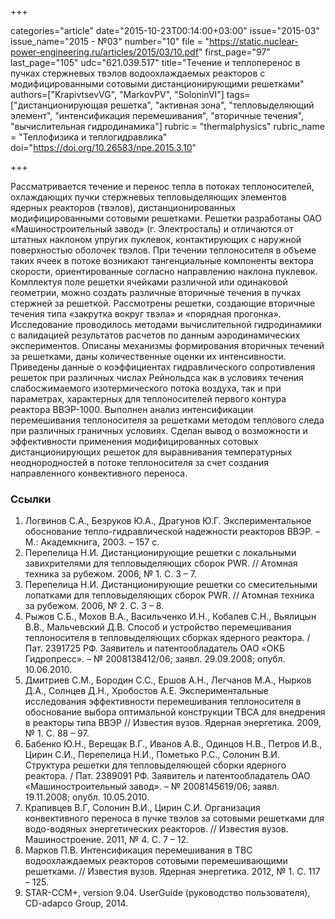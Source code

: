 +++

categories="article"
date="2015-10-23T00:14:00+03:00"
issue="2015-03"
issue_name="2015 - №03"
number="10"
file = "https://static.nuclear-power-engineering.ru/articles/2015/03/10.pdf"
first_page="97"
last_page="105"
udc="621.039.517"
title="Течение и теплоперенос в пучках стержневых твэлов водоохлаждаемых реакторов с модифицированными сотовыми дистанционирующими решетками"
authors=["KrapivtsevVG", "MarkovPV", "SoloninVI"]
tags=["дистанционирующая решетка", "активная зона", "тепловыделяющий элемент", "интенсификация перемешивания", "вторичные течения", "вычислительная гидродинамика"]
rubric = "thermalphysics"
rubric_name = "Теплофизика и теплогидравлика"
doi="https://doi.org/10.26583/npe.2015.3.10"

+++

Рассматривается течение и перенос тепла в потоках теплоносителей, охлаждающих пучки стержневых тепловыделяющих элементов ядерных реакторов (твэлов), дистанционированных модифицированными сотовыми решетками. Решетки разработаны ОАО «Машиностроительный завод» (г. Электросталь) и отличаются от штатных наклоном упругих пуклевок, контактирующих с наружной поверхностью оболочек твэлов. При течении теплоносителя в объеме таких ячеек в потоке возникают тангенциальные компоненты вектора скорости, ориентированные согласно направлению наклона пуклевок. Комплектуя поле решетки ячейками различной или одинаковой геометрии, можно создать различные вторичные течения в пучках стержней за решеткой. Рассмотрены решетки, создающие вторичные течения типа «закрутка вокруг твэла» и «порядная прогонка». Исследование проводилось методами вычислительной гидродинамики с валидацией результатов расчетов по данным аэродинамических экспериментов. Описаны механизмы формирования вторичных течений за решетками, даны количественные оценки их интенсивности. Приведены данные о коэффициентах гидравлического сопротивления решеток при различных числах Рейнольдса как в условиях течения слабосжимаемого изотермического потока воздуха, так и при параметрах, характерных для теплоносителей первого контура реактора ВВЭР-1000. Выполнен анализ интенсификации перемешивания теплоносителя за решетками методом теплового следа при различных граничных условиях. Сделан вывод о возможности и эффективности применения модифицированных сотовых дистанционирующих решеток для выравнивания температурных неоднородностей в потоке теплоносителя за счет создания направленного конвективного переноса.

### Ссылки

1. Логвинов С.А., Безруков Ю.А., Драгунов Ю.Г. Экспериментальное обоснование тепло-гидравлической надежности реакторов ВВЭР. – М.: Академкнига, 2003. – 157 с.
2. Перепелица Н.И. Дистанционирующие решетки с локальными завихрителями для тепловыделяющих сборок PWR. // Атомная техника за рубежом. 2006, № 1. С. 3 – 7.
3. Перепелица Н.И. Дистанционирующие решетки со смесительными лопатками для тепловыделяющих сборок PWR. // Атомная техника за рубежом. 2006, № 2. С. 3 – 8.
4. Рыжов С.Б., Мохов В.А., Васильченко И.Н., Кобалев С.Н., Вьялицын В.В., Мальчевский Д.В. Способ и устройство перемешивания теплоносителя в тепловыделяющих сборках ядерного реактора. / Пат. 2391725 РФ. Заявитель и патентообладатель ОАО «ОКБ Гидропресс». – № 2008138412/06; заявл. 29.09.2008; опубл. 10.06.2010.
5. Дмитриев С.М., Бородин С.С., Ершов А.Н., Легчанов М.А., Нырков Д.А., Солнцев Д.Н., Хробостов А.Е. Экспериментальные исследования эффективности перемешивания теплоносителя в обоснование выбора оптимальной конструкции ТВСА для внедрения в реакторы типа ВВЭР // Известия вузов. Ядерная энергетика. 2009, № 1. С. 88 – 97.
6. Бабенко Ю.Н., Верещак В.Г., Иванов А.В., Одинцов Н.В., Петров И.В., Цирин С.И., Перепелица Н.И., Пометько Р.С., Солонин В.И. Структура решетки для тепловыделяющей сборки ядерного реактора. / Пат. 2389091 РФ. Заявитель и патентообладатель ОАО «Машиностроительный завод». – № 2008145619/06; заявл. 19.11.2008; опубл. 10.05.2010.
7. Крапивцев В.Г, Солонин В.И., Цирин С.И. Организация конвективного переноса в пучке твэлов за сотовыми решетками для водо-водяных энергетических реакторов. // Известия вузов. Машиностроение. 2011, № 4. С. 7 – 12.
8. Марков П.В. Интенсификация перемешивания в ТВС водоохлаждаемых реакторов сотовыми перемешивающими решетками. // Известия вузов. Ядерная энергетика. 2012, № 1. С. 117 – 125.
9. STAR-CCM+, version 9.04. UserGuide (руководство пользователя), CD-adapco Group, 2014.